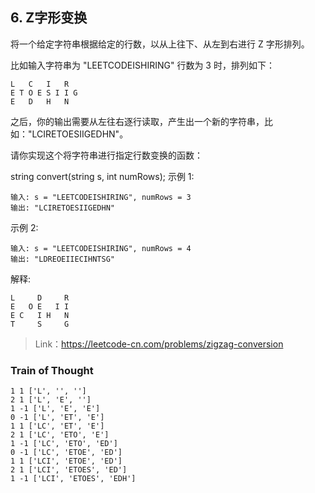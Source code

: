 ## 6. Z字形变换

将一个给定字符串根据给定的行数，以从上往下、从左到右进行 Z 字形排列。

比如输入字符串为 "LEETCODEISHIRING" 行数为 3 时，排列如下：
```
L   C   I   R
E T O E S I I G
E   D   H   N
```
之后，你的输出需要从左往右逐行读取，产生出一个新的字符串，比如："LCIRETOESIIGEDHN"。

请你实现这个将字符串进行指定行数变换的函数：

string convert(string s, int numRows);
示例 1:
```
输入: s = "LEETCODEISHIRING", numRows = 3
输出: "LCIRETOESIIGEDHN"
```
示例 2:
```
输入: s = "LEETCODEISHIRING", numRows = 4
输出: "LDREOEIIECIHNTSG"
```
解释:
```
L     D     R
E   O E   I I
E C   I H   N
T     S     G
```
>Link：https://leetcode-cn.com/problems/zigzag-conversion


### Train of Thought

```
1 1 ['L', '', '']
2 1 ['L', 'E', '']
1 -1 ['L', 'E', 'E']
0 -1 ['L', 'ET', 'E']
1 1 ['LC', 'ET', 'E']
2 1 ['LC', 'ETO', 'E']
1 -1 ['LC', 'ETO', 'ED']
0 -1 ['LC', 'ETOE', 'ED']
1 1 ['LCI', 'ETOE', 'ED']
2 1 ['LCI', 'ETOES', 'ED']
1 -1 ['LCI', 'ETOES', 'EDH']
```
